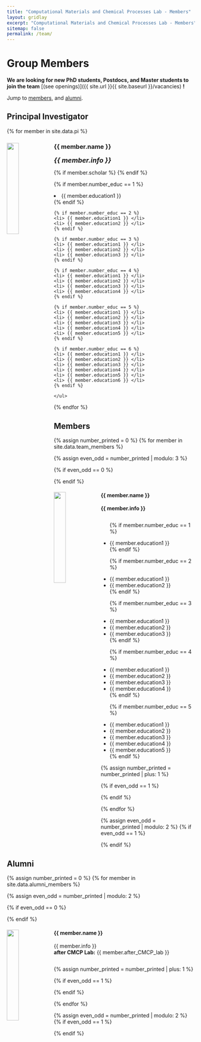 ```yaml
---
title: "Computational Materials and Chemical Processes Lab - Members"
layout: gridlay
excerpt: "Computational Materials and Chemical Processes Lab - Members"
sitemap: false
permalink: /team/
---
```


# Group Members

 **We are looking for new PhD students, Postdocs, and Master students to join the team** [(see openings)]({{ site.url }}{{ site.baseurl }}/vacancies) **!**

Jump to [members](#Members), and [alumni](#alumni).

## Principal Investigator

{% for member in site.data.pi %}

<div class="row">
  <img src="{{ site.url }}{{ site.baseurl }}/images/teampic/{{ member.photo }}" class="img-responsive" width="25%" style="float: left" />
  <h3>{{ member.name }}</h3>
  <b><i style="font-size:18px">{{ member.info }}</i></b><br>

  {% if member.scholar %} <a href="{{ member.scholar }}"><i class="ai ai-google-scholar-square ai-3x"></i></a> {% endif %}

  {% if member.number_educ == 1 %}
    <li> {{ member.education1 }} </li>
    {% endif %}

    {% if member.number_educ == 2 %}
    <li> {{ member.education1 }} </li>
    <li> {{ member.education2 }} </li>
    {% endif %}

    {% if member.number_educ == 3 %}
    <li> {{ member.education1 }} </li>
    <li> {{ member.education2 }} </li>
    <li> {{ member.education3 }} </li>
    {% endif %}

    {% if member.number_educ == 4 %}
    <li> {{ member.education1 }} </li>
    <li> {{ member.education2 }} </li>
    <li> {{ member.education3 }} </li>
    <li> {{ member.education4 }} </li>
    {% endif %}

    {% if member.number_educ == 5 %}
    <li> {{ member.education1 }} </li>
    <li> {{ member.education2 }} </li>
    <li> {{ member.education3 }} </li>
    <li> {{ member.education4 }} </li>
    <li> {{ member.education5 }} </li>
    {% endif %}

    {% if member.number_educ == 6 %}
    <li> {{ member.education1 }} </li>
    <li> {{ member.education2 }} </li>
    <li> {{ member.education3 }} </li>
    <li> {{ member.education4 }} </li>
    <li> {{ member.education5 }} </li>
    <li> {{ member.education6 }} </li>
    {% endif %}

    </ul>
  </div>
{% endfor %}

## Members
{% assign number_printed = 0 %}
{% for member in site.data.team_members %}

{% assign even_odd = number_printed | modulo: 3 %}

{% if even_odd == 0 %}
<div class="row">
{% endif %}

<div class="col-sm-6 clearfix">
  <img src="{{ site.url }}{{ site.baseurl }}/images/teampic/{{ member.photo }}" class="img-responsive" width="25%" style="float: left" />
  <h4>{{ member.name }}</h4>
  <b>{{ member.info }}</b>
  <ul style="overflow: hidden">

  {% if member.number_educ == 1 %}
  <li> {{ member.education1 }} </li>
  {% endif %}

  {% if member.number_educ == 2 %}
  <li> {{ member.education1 }} </li>
  <li> {{ member.education2 }} </li>
  {% endif %}

  {% if member.number_educ == 3 %}
  <li> {{ member.education1 }} </li>
  <li> {{ member.education2 }} </li>
  <li> {{ member.education3 }} </li>
  {% endif %}

  {% if member.number_educ == 4 %}
  <li> {{ member.education1 }} </li>
  <li> {{ member.education2 }} </li>
  <li> {{ member.education3 }} </li>
  <li> {{ member.education4 }} </li>
  {% endif %}

  {% if member.number_educ == 5 %}
  <li> {{ member.education1 }} </li>
  <li> {{ member.education2 }} </li>
  <li> {{ member.education3 }} </li>
  <li> {{ member.education4 }} </li>
  <li> {{ member.education5 }} </li>
  {% endif %}

  </ul>
</div>

{% assign number_printed = number_printed | plus: 1 %}

{% if even_odd == 1 %}
</div>
{% endif %}

{% endfor %}

{% assign even_odd = number_printed | modulo: 2 %}
{% if even_odd == 1 %}
</div>
{% endif %}

## Alumni

{% assign number_printed = 0 %}
{% for member in site.data.alumni_members %}

{% assign even_odd = number_printed | modulo: 2 %}

{% if even_odd == 0 %}
<div class="row">
{% endif %}

<div class="col-sm-6 clearfix">
  <img src="{{ site.url }}{{ site.baseurl }}/images/teampic/{{ member.photo }}" class="img-responsive" width="25%" style="float: left" />
  <h4>{{ member.name }}</h4>
  {{ member.info }} <br>
  <b>after CMCP Lab:</b> {{ member.after_CMCP_lab }} <br>

  <ul style="overflow: hidden">

  </ul>
</div>

{% assign number_printed = number_printed | plus: 1 %}

{% if even_odd == 1 %}
</div>
{% endif %}

{% endfor %}

{% assign even_odd = number_printed | modulo: 2 %}
{% if even_odd == 1 %}
</div>
{% endif %}
